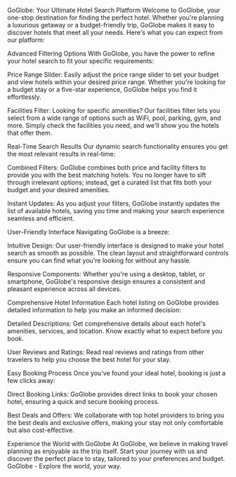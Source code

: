 GoGlobe: Your Ultimate Hotel Search Platform
Welcome to GoGlobe, your one-stop destination for finding the perfect hotel. Whether you're planning a luxurious getaway or a budget-friendly trip, GoGlobe makes it easy to discover hotels that meet all your needs. Here's what you can expect from our platform:

Advanced Filtering Options
With GoGlobe, you have the power to refine your hotel search to fit your specific requirements:

Price Range Slider: Easily adjust the price range slider to set your budget and view hotels within your desired price range. Whether you're looking for a budget stay or a five-star experience, GoGlobe helps you find it effortlessly.

Facilities Filter: Looking for specific amenities? Our facilities filter lets you select from a wide range of options such as WiFi, pool, parking, gym, and more. Simply check the facilities you need, and we'll show you the hotels that offer them.

Real-Time Search Results
Our dynamic search functionality ensures you get the most relevant results in real-time:

Combined Filters: GoGlobe combines both price and facility filters to provide you with the best matching hotels. You no longer have to sift through irrelevant options; instead, get a curated list that fits both your budget and your desired amenities.

Instant Updates: As you adjust your filters, GoGlobe instantly updates the list of available hotels, saving you time and making your search experience seamless and efficient.

User-Friendly Interface
Navigating GoGlobe is a breeze:

Intuitive Design: Our user-friendly interface is designed to make your hotel search as smooth as possible. The clean layout and straightforward controls ensure you can find what you're looking for without any hassle.

Responsive Components: Whether you're using a desktop, tablet, or smartphone, GoGlobe's responsive design ensures a consistent and pleasant experience across all devices.

Comprehensive Hotel Information
Each hotel listing on GoGlobe provides detailed information to help you make an informed decision:

Detailed Descriptions: Get comprehensive details about each hotel's amenities, services, and location. Know exactly what to expect before you book.

User Reviews and Ratings: Read real reviews and ratings from other travelers to help you choose the best hotel for your stay.

Easy Booking Process
Once you've found your ideal hotel, booking is just a few clicks away:

Direct Booking Links: GoGlobe provides direct links to book your chosen hotel, ensuring a quick and secure booking process.

Best Deals and Offers: We collaborate with top hotel providers to bring you the best deals and exclusive offers, making your stay not only comfortable but also cost-effective.

Experience the World with GoGlobe
At GoGlobe, we believe in making travel planning as enjoyable as the trip itself. Start your journey with us and discover the perfect place to stay, tailored to your preferences and budget. GoGlobe - Explore the world, your way.
